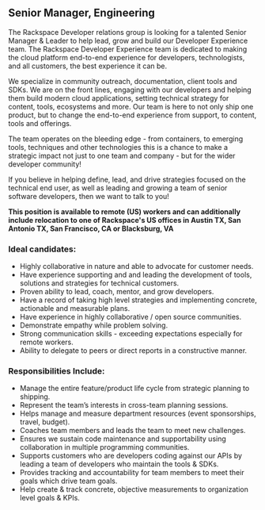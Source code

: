 
## Senior Manager, Engineering

The Rackspace Developer relations group is looking for a talented Senior Manager & Leader to help lead, grow and build our Developer Experience team. The Rackspace Developer Experience team is dedicated to making the cloud platform
end-to-end experience for developers, technologists, and all customers, the best experience it can be.

We specialize in community outreach, documentation, client tools and SDKs. We are on the front lines, engaging with our developers and helping them build modern cloud applications, setting technical strategy for content, tools, ecosystems and more. Our team is here to not only ship one product, but to change the end-to-end experience from support, to content, tools and offerings.

The team operates on the bleeding edge - from containers, to emerging tools, techniques and other technologies this is a chance to make a strategic impact not just to one team and company - but for the wider developer community!

If you believe in helping define, lead, and drive strategies focused on the technical end user, as well as leading and growing a team of senior software developers, then we want to talk to you!

**This position is available to remote (US) workers and can additionally
include relocation to one of Rackspace's US offices in Austin TX, San Antonio TX,
San Francisco, CA or Blacksburg, VA**

### Ideal candidates:
* Highly collaborative in nature and able to advocate for customer needs.
* Have experience supporting and and leading the development of tools, solutions and strategies for technical customers.
* Proven ability to lead, coach, mentor, and grow developers.
* Have a record of taking high level strategies and implementing concrete, actionable and measurable plans.
* Have experience in highly collaborative / open source communities.
* Demonstrate empathy while problem solving.
* Strong communication skills - exceeding expectations especially for remote workers.
* Ability to delegate to peers or direct reports in a constructive manner.

### Responsibilities Include:

* Manage the entire feature/product life cycle from strategic planning to shipping.
* Represent the team’s interests in cross-team planning sessions.
* Helps manage and measure department resources (event sponsorships, travel, budget).
* Coaches team members and leads the team to meet new challenges.
* Ensures we sustain code maintenance and supportability using collaboration in multiple programming communities.
* Supports customers who are developers coding against our APIs by leading a team of developers who maintain the tools & SDKs.
* Provides tracking and accountability for team members to meet their goals which drive team goals.
* Help create & track concrete, objective measurements to organization level goals & KPIs.
